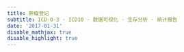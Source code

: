 ```yaml
---
title: 肿瘤登记
subtitle: ICD-O-3 · ICD10 · 数据可视化 · 生存分析 · 统计报告
date: '2017-01-31'
disable_mathjax: true
disable_highlight: true
---
```

